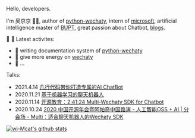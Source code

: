 Hello, developers.

I'm 吴京京 👨‍💻, author of [python-wechaty](https://github.com/wechaty/python-wechaty), intern of [microsoft](http://github.com/microsoft/), artificial intelligence master of [BUPT](https://www.bupt.edu.cn/), great passion about Chatbot, [blogs](https://wj-mcat.github.io/).

🎃 🎃 Latest activites:

- 📄 writing documentation system of [python-wechaty](https://python-wechaty.readthedocs.io/)
- 👐 give more energy on [wechaty](https://github.com/wechaty/wechaty)
- 🦈 ...

Talks:

- 2021.4.14 [几行代码带你打造专属的AI ChatBot](https://www.bilibili.com/video/BV16U4y1h7dc)
- 2020.11.21 [基于机器学习的聊天机器人](https://ng-china.org/#speakers)
- 2020.11.14 [开源教育：2:41:24 Multi-Wechaty SDK for Chatbot](https://wx.vzan.com/live/tvchat-425619793#/)
- 2020.10.24 [2020 中国开源年会暨阿帕奇中国路演 - 人工智能OSS + AI | 分会场 - Multi：适合聊天机器人的Wechaty SDK](https://segmentfault.com/area/coscon-2020)

 [![wj-Mcat's github stats](https://github-readme-stats.vercel.app/api?username=wj-Mcat)](https://github.com/wj-Mcat)
